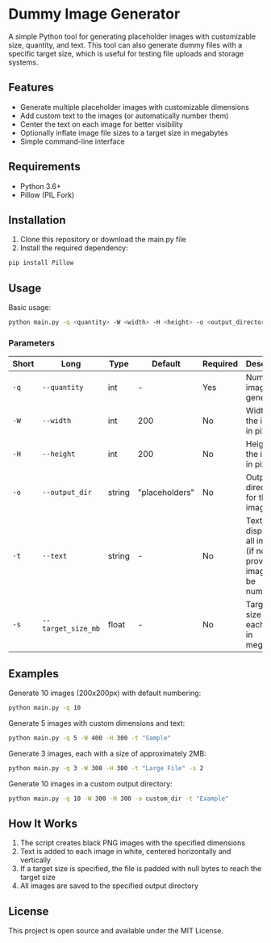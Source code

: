 # Dummy Image Generator

A simple Python tool for generating placeholder images with customizable size, quantity, and text. This tool can also generate dummy files with a specific target size, which is useful for testing file uploads and storage systems.

## Features

- Generate multiple placeholder images with customizable dimensions
- Add custom text to the images (or automatically number them)
- Center the text on each image for better visibility
- Optionally inflate image file sizes to a target size in megabytes
- Simple command-line interface

## Requirements

- Python 3.6+
- Pillow (PIL Fork)

## Installation

1. Clone this repository or download the main.py file
2. Install the required dependency:

```bash
pip install Pillow
```

## Usage

Basic usage:

```bash
python main.py -q <quantity> -W <width> -H <height> -o <output_directory> -t <text> -s <target_size_mb>
```

### Parameters

| Short | Long | Type | Default | Required | Description |
|-------|------|------|---------|----------|-------------|
| `-q` | `--quantity` | int | - | Yes | Number of images to generate |
| `-W` | `--width` | int | 200 | No | Width of the images in pixels |
| `-H` | `--height` | int | 200 | No | Height of the images in pixels |
| `-o` | `--output_dir` | string | "placeholders" | No | Output directory for the images |
| `-t` | `--text` | string | - | No | Text to display on all images (if not provided, images will be numbered) |
| `-s` | `--target_size_mb` | float | - | No | Target file size for each image in megabytes |

## Examples

Generate 10 images (200x200px) with default numbering:

```bash
python main.py -q 10
```

Generate 5 images with custom dimensions and text:

```bash
python main.py -q 5 -W 400 -H 300 -t "Sample"
```

Generate 3 images, each with a size of approximately 2MB:

```bash
python main.py -q 3 -W 300 -H 300 -t "Large File" -s 2
```

Generate 10 images in a custom output directory:

```bash
python main.py -q 10 -W 300 -H 300 -o custom_dir -t "Example"
```

## How It Works

1. The script creates black PNG images with the specified dimensions
2. Text is added to each image in white, centered horizontally and vertically
3. If a target size is specified, the file is padded with null bytes to reach the target size
4. All images are saved to the specified output directory

## License

This project is open source and available under the MIT License.
